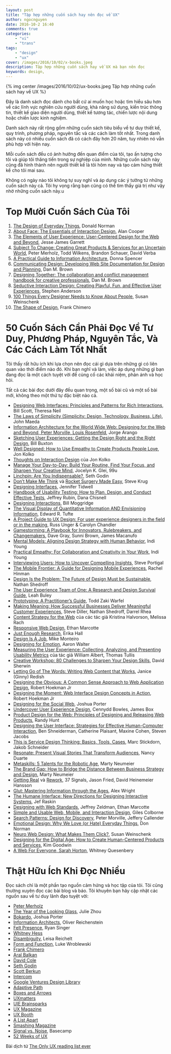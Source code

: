 ```yaml
---
layout: post
title: "Tập hợp những cuốn sách hay nên đọc về UX"
author: ngocnguyen
date: 2016-10-2 16:40
comments: true
categories:
    - "vi"
    - "trans"
tags:
    - "design"
    - "ux"
cover: /images/2016/10/02/x-books.jpeg
description: Tập hợp những cuốn sách hay về UX mà bạn nên đọc
keywords: design, 
---
```


{% img center /images/2016/10/02/ux-books.jpeg Tập hợp những cuốn sách hay về UX %}

Đây là danh sách đọc dành cho bất cứ ai muốn học hoặc tìm hiểu sâu hơn về các lĩnh vực nghiên cứu người dùng, khả năng sử dụng, kiến trúc thông tin, thiết kế giao diện người dùng, thiết kế tương tác, chiến lược nội dung hoặc chiến lược kinh nghiệm.

Danh sách này rất rộng gồm những cuốn sách tiêu biểu về tư duy thiết kế, quy trình, phương pháp, nguyên tắc và các cách làm tốt nhất. Trong danh sách này có nhiều cuốn sách đã có cách đây hơn 20 năm, tuy nhiên nó vẫn phù hợp với hiện nay.

Mỗi cuốn sách đều có ảnh hưởng đến quan điểm của tôi, tạo ấn tượng cho tôi và giúp tôi thăng tiến trong sự nghiệp của mình. Những cuốn sách này cũng đã hình thành nên người thiết kế là tôi hôm nay và tạo cảm hứng thiết kế cho tôi mai sau.

Không có ngày nào tôi không tự suy nghĩ và áp dụng các ý tưởng từ những cuốn sách này cả. Tôi hy vọng rằng bạn cũng có thể tìm thấy giá trị như vậy nhờ những cuốn sách này.u

<!-- more -->

Top Mười Cuốn Sách Của Tôi
==========================
1. [The Design of Everyday Things](http://amzn.com/0465050654), Donald Norman
2. [About Face: The Essentials of Interaction Design](http://amzn.com/1118766571), Alan Cooper
3. [The Elements of User Experience: User-Centered Design for the Web and Beyond](http://amzn.com/0321683684), Jesse James Garrett
4. [Subject To Change: Creating Great Products & Services for an Uncertain World](http://amzn.com/0596516835), Peter Merholz, Todd Wilkens, Brandon Schauer, David Verba
5. [A Practical Guide to Information Architecture](http://uxmastery.com/practical-ia/), Donna Spencer
6. [Communicating Design: Developing Web Site Documentation for Design and Planning](http://amzn.com/0321712463), Dan M. Brown
7. [Designing Together: The collaboration and conflict management handbook for creative professionals](http://amzn.com/0321918630), Dan M. Brown
8. [Seductive Interaction Design: Creating Playful, Fun, and Effective User Experiences](http://amzn.com/0321725522), Stephen Anderson
9. [100 Things Every Designer Needs to Know About People](http://amzn.com/0321767535), Susan Weinschenk
10. [The Shape of Design](http://shapeofdesignbook.com/), Frank Chimero

50 Cuốn Sách Cần Phải Đọc Về Tư Duy, Phương Pháp, Nguyên Tắc, Và Các Cách Làm Tốt Nhất
======================================================================================

Tôi thấy rất hữu ích khi lựa chọn nên đọc cái gì dựa trên những gì có liên quan vào thời điểm nào đó. Khi bạn nghĩ và làm, việc áp dụng những gì bạn đang đọc là một cách tuyệt vời để củng cố các khái niệm, phản ánh và học hỏi.

Tất cả các bài đọc dưới đây đều quan trọng, một số bài cũ và một số bài mới, không theo một thứ tự đặc biệt nào cả.

- [Designing Web Interfaces: Principles and Patterns for Rich Interactions](http://amzn.com/0596516258), Bill Scott, Theresa Neil
- [The Laws of Simplicity (Simplicity: Design, Technology, Business, Life)](http://amzn.com/0262134721), John Maeda
- [Information Architecture for the World Wide Web: Designing for the Web and Beyond, Peter Morville, Louis Rosenfeld](http://amzn.com/1491911689), Jorge Arango
- [Sketching User Experiences: Getting the Design Right and the Right Design](http://amzn.com/0123740371), Bill Buxton
- [Well Designed: How to Use Empathy to Create Products People Love](http://amzn.com/1625274793), Jon Kolko
- [Thoughts on Interaction Design](http://amzn.com/0123809304) của Jon Kolko
- [Manage Your Day-to-Day: Build Your Routine, Find Your Focus, and Sharpen Your Creative Mind](http://amzn.com/1477800670), Jocelyn K. Glei, 99u
- [Linchpin: Are You Indispensable?](http://amzn.com/1591843162), Seth Godin
- [Don’t Make Me Think](http://amzn.com/0321965515) và [Rocket Surgery Made Easy](http://amzn.com/0321657292), Steve Krug
- [Designing Interfaces](http://amzn.com/1449379702), Jennifer Tidwell
- [Handbook of Usability Testing: How to Plan, Design, and Conduct Effective Tests](http://amzn.com/0470185481), Jeffrey Rubin, Dana Chisnell
- [Designing Interactions](http://mitpress.mit.edu/books/designing-interactions), Bill Moggridge
- [The Visual Display of Quantitative Information AND Envisioning Information](http://amzn.com/0961392142), Edward R. Tufte
- [A Project Guide to UX Design: For user experience designers in the field or in the making](http://amzn.com/0321815386), Russ Unger & Carolyn Chandler
- [Gamestorming: A Playbook for Innovators, Rulebreakers, and Changemakers](http://amzn.com/0596804172), Dave Gray, Sunni Brown, James Macanufo
- [Mental Models: Aligning Design Strategy with Human Behavior](http://rosenfeldmedia.com/books/mental-models/), Indi Young
- [Practical Empathy: For Collaboration and Creativity in Your Work](http://rosenfeldmedia.com/books/practical-empathy/), Indi Young
- [Interviewing Users: How to Uncover Compelling Insights](http://rosenfeldmedia.com/books/interviewing-users/), Steve Portigal
- [The Mobile Frontier: A Guide for Designing Mobile Experiences](http://rosenfeldmedia.com/books/the-mobile-frontier/), Rachel Hinman
- [Design Is the Problem: The Future of Design Must be Sustainable](http://rosenfeldmedia.com/books/design-is-the-problem/), Nathan Shedroff
- [The User Experience Team of One: A Research and Design Survival Guide](http://rosenfeldmedia.com/books/the-user-experience-team-of-one/), Leah Buley
- [Prototyping: A Practitioner’s Guide](http://rosenfeldmedia.com/books/prototyping/), Todd Zaki Warfel
- [Making Meaning: How Successful Businesses Deliver Meaningful Customer Experiences](http://amzn.com/0321552342), Steve Diller, Nathan Shedroff, Darrel Rhea
- [Content Strategy for the Web](http://amzn.com/0321808304) của các tác giả Kristina Halvorson, Melissa Rach
- [Responsive Web Design](http://abookapart.com/products/responsive-web-design), Ethan Marcotte
- [Just Enough Research](http://abookapart.com/products/just-enough-research), Erika Hall
- [Design Is A Job](http://abookapart.com/products/design-is-a-job), Mike Monteiro
- [Designing for Emotion](http://abookapart.com/products/designing-for-emotion), Aaron Walter
- [Measuring the User Experience: Collecting, Analyzing, and Presenting Usability Metrics](http://amzn.com/0124157815) của tác giả William Albert, Thomas Tullis
- [Creative Workshop: 80 Challenges to Sharpen Your Design Skills](http://amzn.com/1600617972), David Sherwin
- [Letting Go of The Words: Writing Web Content that Works](http://amzn.com/0123859301), Janice (Ginny) Redish
- [Designing the Obvious: A Common Sense Approach to Web Application Design](http://amzn.com/0321749855), Robert Hoekman Jr
- [Designing the Moment: Web Interface Design Concepts in Action](http://amzn.com/0321535081), Robert Hoekman Jr
- [Designing for the Social Web](http://www.amazon.com/Designing-Social-Voices-That-Matter/dp/0321534921/), Joshua Porter
- [Undercover User Experience Design](http://amzn.com/0321719905), Cennydd Bowles, James Box
- [Product Design for the Web: Principles of Designing and Releasing Web Products](http://amzn.com/0321929039), Randy Hunt
- [Designing the User Interface: Strategies for Effective Human-Computer Interaction](http://amzn.com/0321537351), Ben Shneiderman, Catherine Plaisant, Maxine Cohen, Steven Jacobs
- [This is Service Design Thinking: Basics, Tools, Cases](http://amzn.com/1118156307), Marc Stickdorn, Jakob Schneider
- [Resonate: Present Visual Stories That Transform Audiences](http://amzn.com/0470632011), Nancy Duarte
- [Metaskills: 5 Talents for the Robotic Age](), Marty Neumeier
- [The Brand Gap: How to Bridge the Distance Between Business Strategy and Design](http://amzn.com/0321898672), Marty Neumeier
- [Getting Real](https://gettingreal.37signals.com/) và [Rework](http://amzn.com/0307463745), 37 Signals, Jason Fried, David Heinemeier Hansson
- [Glut: Mastering Information through the Ages](http://amzn.com/0801475090), Alex Wright
- [The Humane Interface: New Directions for Designing Interactive Systems](http://amzn.com/0201379376), Jef Raskin
- [Designing with Web Standards](http://amzn.com/0321616952), Jeffrey Zeldman, Ethan Marcotte
- [Simple and Usable Web, Mobile, and Interaction Design](http://amzn.com/0321703545), Giles Colborne
- [Search Patterns: Design for Discovery](http://amzn.com/0596802277), Peter Morville, Jeffery Callender
- [Emotional Design: Why We Love (or Hate) Everyday Things](http://amzn.com/0465051367), Don Norman
- [Neuro Web Design: What Makes Them Click?](http://amzn.com/0321603605), Susan Weinschenk
- [Designing for the Digital Age: How to Create Human-Centered Products and Services](http://amzn.com/0470229101), Kim Goodwin
- [A Web For Everyone, Sarah Horton](http://rosenfeldmedia.com/books/a-web-for-everyone/), Whitney Quesenbery

Thật Hữu Ích Khi Đọc Nhiều
==========================
Đọc sách chỉ là một phần tạo nguồn cảm hứng và học tập của tôi. Tôi cũng thường xuyên đọc các bài blog và báo. Tôi khuyên bạn hãy cập nhật các nguồn sau về tư duy lãnh đạo tuyệt vời:

- [Peter Merholz](http://www.peterme.com/)
- [The Year of the Looking Glass](https://medium.com/the-year-of-the-looking-glass), Julie Zhou
- [Bokardo](http://bokardo.com/about/), Joshua Porter
- [Information Architects](https://ia.net/know-how), Oliver Reichenstein
- [Felt Presence](http://feltpresence.com/), Ryan Singer
- [Whitney Hess](http://whitneyhess.com/blog/)
- [Disambiguity](http://www.disambiguity.com/), Leisa Reichelt
- [Form and Function](http://www.lukew.com/ff/), Luke Wroblewski
- [Frank Chimero](http://frankchimero.com/)
- [Aral Balkan](http://frankchimero.com/)
- [David Cole](http://davidcole.me/)
- [Seth Godin](http://sethgodin.typepad.com/)
- [Scott Berkun](http://scottberkun.com/blog/)
- [Intercom](http://blog.intercom.io/)
- [Google Ventures Design Library](https://library.gv.com/tagged/design)
- [Adaptive Path](http://www.adaptivepath.com/ideas/)
- [Boxes and Arrows](http://boxesandarrows.com/)
- [UXmatters](http://www.uxmatters.com/)
- [UIE Brainsparks](http://www.uie.com/brainsparks/)
- [UX Magazine](http://uxmag.com/)
- [UX Booth](http://www.uxbooth.com/)
- [A List Apart](http://alistapart.com/)
- [Smashing Magazine](http://www.smashingmagazine.com/)
- [Signal vs. Noise](https://signalvnoise.com/), Basecamp
- [52 Weeks of UX](http://52weeksofux.com/)

Bài dịch từ [The Only UX reading list ever](https://medium.com/interactive-mind/the-only-ux-reading-list-ever-d420edb3f4ff#.m21ut2rer
)
